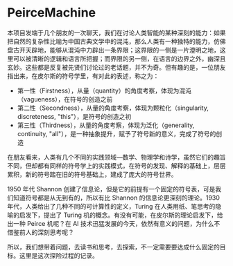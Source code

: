 # PeirceMachine

本项目发端于几个朋友的一次聊天，我们在讨论人类智能的某种深刻的能力：如果把自然的复杂性比喻为中国古典文学中的混沌，那么人类有一种独特的能力，仿佛盘古开天辟地，能够从混沌中力辟出一条界限；这界限的一侧是一片澄明之地，这里可以被清晰的逻辑和语言所把握；而界限的另一侧，在语言的边界之外，幽深且玄妙。这些都是反复被先贤们讨论过的老话题，并不为奇。但有趣的是，一位朋友指出来，在皮尔斯的符号学里，有对此的表述，称之为：

* 第一性（Firstness），从量（quantity）的角度考察，体现为混沌（vagueness），在符号的创造之前
* 第二性（Secondness），从量的角度考察，体现为颗粒化（singularity, discreteness, "this"），是符号的创造之初
* 第三性（Thirdness），从量的角度考察，体现为泛化（generality, continuity, "all"），是一种抽象提升，赋予了符号新的意义，完成了符号的创造

在朋友看来，人类有几个不同的实践领域—数学、物理学和诗学，虽然它们的趣旨不同，但却都有同样的符号学上的实践模式，在符号的发现、解释的基础上，层层累积，新的符号踏在旧的符号基础上，建成了庞大的符号世界。

1950 年代 Shannon 创建了信息论，但是它的前提有一个固定的符号表，可是我们知道符号都是从无到有的，所以有比 Shannon 的信息论更深刻的理论。1930 年代，人类给出了几种不同的可计算性的定义，Turing 在人类用纸、笔思考的隐喻的启发下，提出了 Turing 机的概念。有没有可能，在皮尔斯的理论启发下，给出一种 Peirce 机呢？在 AI 技术迅猛发展的今天，依然有意义的问题，为什么不借鉴前人的深刻思考呢？

所以，我们想带着问题，去读书和思考，去探索，不一定需要要达成什么固定的目标。这里是这次探险过程的记录。


